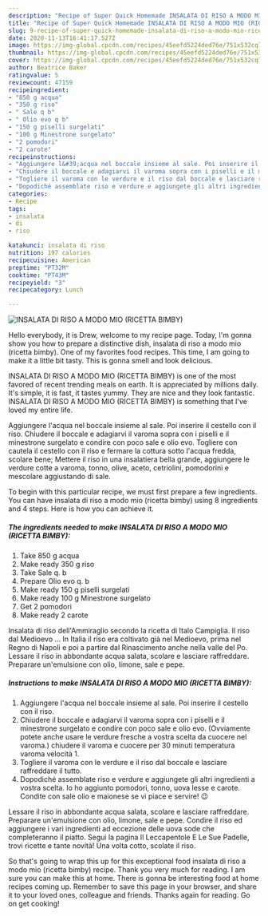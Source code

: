 ```yaml
---
description: "Recipe of Super Quick Homemade INSALATA DI RISO A MODO MIO (RICETTA BIMBY)"
title: "Recipe of Super Quick Homemade INSALATA DI RISO A MODO MIO (RICETTA BIMBY)"
slug: 9-recipe-of-super-quick-homemade-insalata-di-riso-a-modo-mio-ricetta-bimby
date: 2020-11-13T16:41:17.527Z
image: https://img-global.cpcdn.com/recipes/45eefd5224ded76e/751x532cq70/insalata-di-riso-a-modo-mio-ricetta-bimby-recipe-main-photo.jpg
thumbnail: https://img-global.cpcdn.com/recipes/45eefd5224ded76e/751x532cq70/insalata-di-riso-a-modo-mio-ricetta-bimby-recipe-main-photo.jpg
cover: https://img-global.cpcdn.com/recipes/45eefd5224ded76e/751x532cq70/insalata-di-riso-a-modo-mio-ricetta-bimby-recipe-main-photo.jpg
author: Beatrice Baker
ratingvalue: 5
reviewcount: 47159
recipeingredient:
- "850 g acqua"
- "350 g riso"
- " Sale q b"
- " Olio evo q b"
- "150 g piselli surgelati"
- "100 g Minestrone surgelato"
- "2 pomodori"
- "2 carote"
recipeinstructions:
- "Aggiungere l&#39;acqua nel boccale insieme al sale. Poi inserire il cestello con il riso."
- "Chiudere il boccale e adagiarvi il varoma sopra con i piselli e il minestrone surgelato e condire con poco sale e olio evo. (Ovviamente potete anche usare le verdure fresche a vostra scelta da cuocere nel varoma.) chiudere il varoma e cuocere per 30 minuti temperatura varoma velocità 1."
- "Togliere il varoma con le verdure e il riso dal boccale e lasciare raffreddare il tutto."
- "Dopodiché assemblate riso e verdure e aggiungete gli altri ingredienti a vostra scelta. Io ho aggiunto pomodori, tonno, uova lesse e carote. Condite con sale olio e maionese se vi piace e servire! 😉"
categories:
- Recipe
tags:
- insalata
- di
- riso

katakunci: insalata di riso 
nutrition: 197 calories
recipecuisine: American
preptime: "PT32M"
cooktime: "PT43M"
recipeyield: "3"
recipecategory: Lunch

---
```



![INSALATA DI RISO A MODO MIO (RICETTA BIMBY)](https://img-global.cpcdn.com/recipes/45eefd5224ded76e/751x532cq70/insalata-di-riso-a-modo-mio-ricetta-bimby-recipe-main-photo.jpg)

Hello everybody, it is Drew, welcome to my recipe page. Today, I'm gonna show you how to prepare a distinctive dish, insalata di riso a modo mio (ricetta bimby). One of my favorites food recipes. This time, I am going to make it a little bit tasty. This is gonna smell and look delicious.

INSALATA DI RISO A MODO MIO (RICETTA BIMBY) is one of the most favored of recent trending meals on earth. It is appreciated by millions daily. It's simple, it is fast, it tastes yummy. They are nice and they look fantastic. INSALATA DI RISO A MODO MIO (RICETTA BIMBY) is something that I've loved my entire life.

Aggiungere l&#39;acqua nel boccale insieme al sale. Poi inserire il cestello con il riso. Chiudere il boccale e adagiarvi il varoma sopra con i piselli e il minestrone surgelato e condire con poco sale e olio evo. Togliere con cautela il cestello con il riso e fermare la cottura sotto l&#39;acqua fredda, scolare bene; Mettere il riso in una insalatiera bella grande, aggiungere le verdure cotte a varoma, tonno, olive, aceto, cetriolini, pomodorini e mescolare aggiustando di sale.


To begin with this particular recipe, we must first prepare a few ingredients. You can have insalata di riso a modo mio (ricetta bimby) using 8 ingredients and 4 steps. Here is how you can achieve it.

<!--inarticleads1-->

##### The ingredients needed to make INSALATA DI RISO A MODO MIO (RICETTA BIMBY):

1. Take 850 g acqua
1. Make ready 350 g riso
1. Take  Sale q. b
1. Prepare  Olio evo q. b
1. Make ready 150 g piselli surgelati
1. Make ready 100 g Minestrone surgelato
1. Get 2 pomodori
1. Make ready 2 carote


Insalata di riso dell&#39;Ammiraglio secondo la ricetta di Italo Campiglia. Il riso dal Medioevo … In Italia il riso era coltivato già nel Medioevo, prima nel Regno di Napoli e poi a partire dal Rinascimento anche nella valle del Po. Lessare il riso in abbondante acqua salata, scolare e lasciare raffreddare. Preparare un&#39;emulsione con olio, limone, sale e pepe. 

<!--inarticleads2-->

##### Instructions to make INSALATA DI RISO A MODO MIO (RICETTA BIMBY):

1. Aggiungere l&#39;acqua nel boccale insieme al sale. Poi inserire il cestello con il riso.
1. Chiudere il boccale e adagiarvi il varoma sopra con i piselli e il minestrone surgelato e condire con poco sale e olio evo. (Ovviamente potete anche usare le verdure fresche a vostra scelta da cuocere nel varoma.) chiudere il varoma e cuocere per 30 minuti temperatura varoma velocità 1.
1. Togliere il varoma con le verdure e il riso dal boccale e lasciare raffreddare il tutto.
1. Dopodiché assemblate riso e verdure e aggiungete gli altri ingredienti a vostra scelta. Io ho aggiunto pomodori, tonno, uova lesse e carote. Condite con sale olio e maionese se vi piace e servire! 😉


Lessare il riso in abbondante acqua salata, scolare e lasciare raffreddare. Preparare un&#39;emulsione con olio, limone, sale e pepe. Condire il riso ed aggiungere i vari ingredienti ad eccezione delle uova sode che completeranno il piatto. Segui la pagina Il Leccapentole E Le Sue Padelle, trovi ricette e tante novità! Una volta cotto, scolate il riso. 

So that's going to wrap this up for this exceptional food insalata di riso a modo mio (ricetta bimby) recipe. Thank you very much for reading. I am sure you can make this at home. There is gonna be interesting food at home recipes coming up. Remember to save this page in your browser, and share it to your loved ones, colleague and friends. Thanks again for reading. Go on get cooking!

